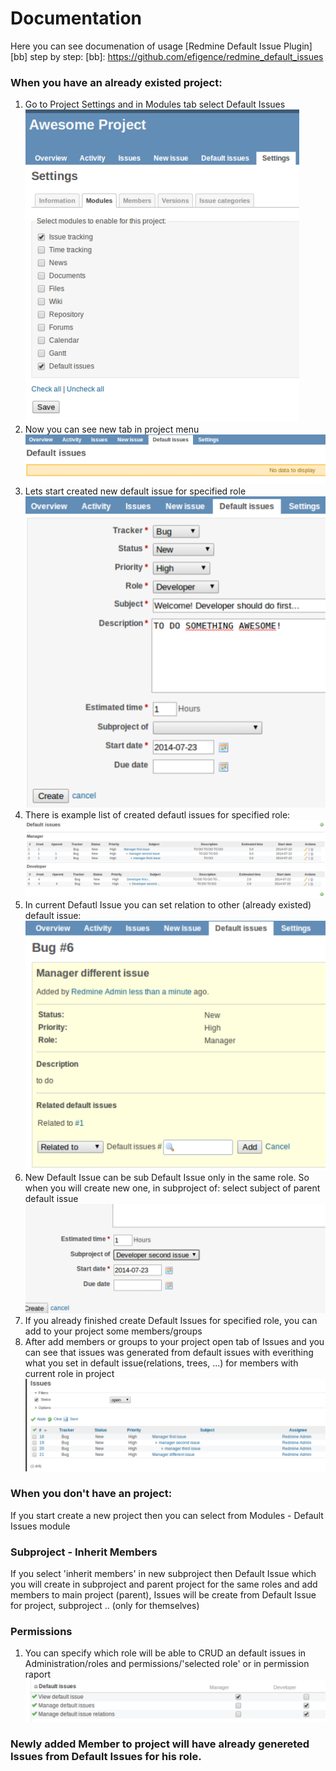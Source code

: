 # Documentation
Here you can see documenation of usage [Redmine Default Issue Plugin][bb] step by step:
[bb]: https://github.com/efigence/redmine_default_issues


### When you have an already existed project:

  1. Go to Project Settings and in Modules tab select Default Issues
   ![](https://raw.githubusercontent.com/efigence/redmine_default_issues_images/master/PIC/Module_in_settings.png)
  2. Now you can see new tab in project menu
   ![](https://raw.githubusercontent.com/efigence/redmine_default_issues_images/master/PIC/empty_list.png)
  3. Lets start created new default issue for specified role
   ![](https://raw.githubusercontent.com/efigence/redmine_default_issues_images/master/PIC/form.png)
  4. There is example list of created defautl issues for specified role:
   ![](https://raw.githubusercontent.com/efigence/redmine_default_issues_images/bfb909c64fe60992ee1c74765ebd41b4ab48d5db/PIC/list_of_issues.png)
  5. In current Defautl Issue you can set relation to other (already existed) default issue:
   ![](https://raw.githubusercontent.com/efigence/redmine_default_issues_images/master/PIC/relation.png)
  6. New Default Issue can be sub Default Issue only in the same role. So when you will create new one, in subproject of: select subject of parent default issue ![](https://raw.githubusercontent.com/efigence/redmine_default_issues_images/master/PIC/subdefaultissue.png)
  7. If you already finished create Default Issues for specified role, you can add to your project some members/groups 
  8. After add members or groups to your project open tab of Issues and you can see that issues was generated from default issues with everithing what you set in default issue(relations, trees, ...) for members with current role in project
   ![](https://raw.githubusercontent.com/efigence/redmine_default_issues_images/master/PIC/issue_list1.png)


### When you don't have an project: 
 If you start create a new project then you can select from Modules - Default Issues module

### Subproject - Inherit Members
  If you select 'inherit members' in new subproject then Default Issue which you will create in subproject and parent project for the same roles and add members to main project (parent), Issues will be create from Default Issue for project, subproject .. (only for themselves)

###  Permissions 
  1. You can specify which role will be able to CRUD an default issues in Administration/roles and permissions/'selected role' or in permission raport
  ![](https://raw.githubusercontent.com/efigence/redmine_default_issues_images/master/PIC/permission_raport_with_DF.png)

### Newly added Member to project will have already genereted Issues from Default Issues for his role.
